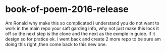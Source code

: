 # book-of-poem-2016-release
 Am Ronald  why make this so complicated i understand you do not want to work in the main repo your saft garding info, why not just make this lock it off
 so the next step is the clone and the next as the exmple in guide. if it design so for pratice ok.
i went back and create 2 more repo to be sure am doing this right ,then come back to this new one.

